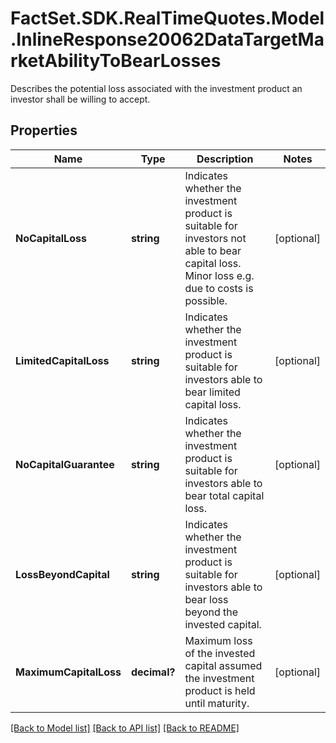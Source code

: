 # FactSet.SDK.RealTimeQuotes.Model.InlineResponse20062DataTargetMarketAbilityToBearLosses
Describes the potential loss associated with the investment product an investor shall be willing to accept.

## Properties

Name | Type | Description | Notes
------------ | ------------- | ------------- | -------------
**NoCapitalLoss** | **string** | Indicates whether the investment product is suitable for investors not able to bear capital loss. Minor loss e.g. due to costs is possible. | [optional] 
**LimitedCapitalLoss** | **string** | Indicates whether the investment product is suitable for investors able to bear limited capital loss. | [optional] 
**NoCapitalGuarantee** | **string** | Indicates whether the investment product is suitable for investors able to bear total capital loss. | [optional] 
**LossBeyondCapital** | **string** | Indicates whether the investment product is suitable for investors able to bear loss beyond the invested capital. | [optional] 
**MaximumCapitalLoss** | **decimal?** | Maximum loss of the invested capital assumed the investment product is held until maturity. | [optional] 

[[Back to Model list]](../README.md#documentation-for-models) [[Back to API list]](../README.md#documentation-for-api-endpoints) [[Back to README]](../README.md)

